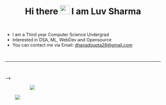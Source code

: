 <h1 align = "center"> Hi there <img src="https://raw.githubusercontent.com/MartinHeinz/MartinHeinz/master/wave.gif" width="30px"> I am Luv Sharma </h1>
<br />

- I am a Third year Computer Science Undergrad
- Interested in DSA, ML, WebDev and Opensource 
- You can contact me via Email: dhanadgupta28@gmail.com


<br />

<hr />

<br />

-->
<div align = "center" style="display: flex; flex-direction: row;">
 <img class="img" style = "padding:2rem" src="https://github-readme-stats.vercel.app/api?username=Stormbreakerr20&count_private=true&show_icons=true&theme=tokyonight&hide=stars" />
 <img class="img" src="https://github-readme-stats.vercel.app/api/top-langs/?username=Stormbreakerr20&layout=compact&theme=tokyonight" />
</div>
